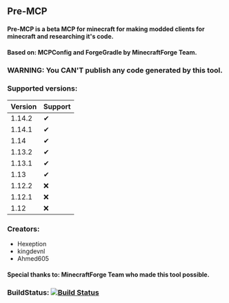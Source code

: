 
## Pre-MCP

#### Pre-MCP is a beta MCP for minecraft for making modded clients for minecraft and researching it's code.

#### Based on: MCPConfig and ForgeGradle by MinecraftForge Team.

### WARNING: You CAN'T publish any code generated by this tool.
 
### Supported versions:

| Version     | Support |
| ---      | ---       |
| 1.14.2 | ✔         |
| 1.14.1     | ✔       |
| 1.14 | ✔     |
| 1.13.2 | ✔   |
| 1.13.1 | ✔    |
| 1.13 | ✔    |
| 1.12.2 | ❌    |
| 1.12.1 | ❌    |
| 1.12 | ❌    |

### Creators:

* Hexeption
* kingdevnl
* Ahmed605

#### Special thanks to: **MinecraftForge** Team who made this tool possible.

### BuildStatus: [![Build Status](https://travis-ci.org/ahmed605/PRE-MCP.svg?branch=master)](https://travis-ci.org/ahmed605/PRE-MCP)
